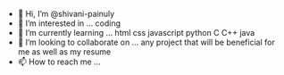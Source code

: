 - 👋 Hi, I’m @shivani-painuly
- 👀 I’m interested in ... coding
- 🌱 I’m currently learning ... html css javascript python C C++ java 
- 💞️ I’m looking to collaborate on ... any project that will be beneficial for me as well as my resume
- 📫 How to reach me ...

<!---
shivani-painuly/shivani-painuly is a ✨ special ✨ repository because its `README.md` (this file) appears on your GitHub profile.
You can click the Preview link to take a look at your changes.
--->
